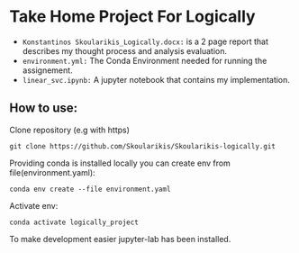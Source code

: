# Take Home Project For Logically
- `Konstantinos Skoularikis_Logically.docx:` is a 2 page report that describes my thought process and analysis evaluation.
- `environment.yml:` The Conda Environment needed for running the assignement.
- `linear_svc.ipynb:` A jupyter notebook that contains my implementation. 

## How to use: 
Clone repository (e.g with https)

`git clone https://github.com/Skoularikis/Skoularikis-logically.git`

Providing conda is installed locally you can create env from file(environment.yaml):

`conda env create --file environment.yaml`

Activate env:

`conda activate logically_project`

To make development easier jupyter-lab has been installed.


